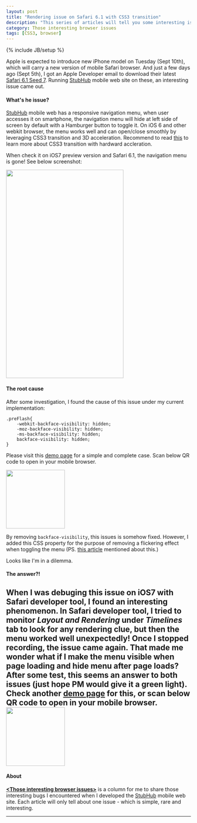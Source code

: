 ```yaml
---
layout: post
title: "Rendering issue on Safari 6.1 with CSS3 transition"
description: "This series of articles will tell you some interesting issue you may or may not know on modern web browsers."
category: Those interesting browser issues
tags: [CSS3, browser]
---
```

{% include JB/setup %}

Apple is expected to introduce new iPhone model on Tuesday (Sept 10th), which will carry a new version of mobile Safari browser. And just a few days ago (Sept 5th), I got an Apple Developer email to download their latest [Safari 6.1 Seed 7](https://developer.apple.com/downloads/index.action?name=Safari). Running [StubHub](https://m.stubhub.com) mobile web site on these, an interesting issue came out.

#### What's he issue?
[StubHub](https://m.stubhub.com) mobile web has a responsive navigation menu, when user accesses it on smartphone, the navigation menu will hide at left side of screen by default with a Hamburger button to toggle it. On iOS 6 and other webkit browser, the menu works well and can open/close smoothly by leveraging CSS3 transition and 3D acceleration. Recommend to read [this](http://blog.teamtreehouse.com/increase-your-sites-performance-with-hardware-accelerated-css) to learn more about CSS3 transition with hardward accleration.

When check it on iOS7 preview version and Safari 6.1, the navigation menu is gone! See below screenshot:

<image src="/assets/images/iOS7_navi_issue.png" width="320" height="568" />

#### The root cause
After some investigation, I found the cause of this issue under my current implementation:

	.preFlash{
		-webkit-backface-visibility: hidden;
   		-moz-backface-visibility: hidden;
   		-ms-backface-visibility: hidden;
   		backface-visibility: hidden;
	}


Please visit this [demo page](http://cdpn.io/oInqL) for a simple and complete case. Scan below QR code to open in your mobile browser.

<image src="/assets/images/iOS7_transition_issue_demo1.png" width="160" height="160" />

By removing `backface-visibility`, this issues is somehow fixed. However, I added this CSS property for the purpose of removing a flickering effect when toggling the menu (PS. [this article](http://blog.teamtreehouse.com/increase-your-sites-performance-with-hardware-accelerated-css) mentioned about this.)

Looks like I'm in a dilemma.

#### The answer?!
When I was debuging this issue on iOS7 with Safari developer tool, I found an interesting phenomenon. In Safari developer tool, I tried to monitor _**Layout and Rendering**_ under _**Timelines**_ tab to look for any rendering clue, but then the menu worked well unexpectedly! Once I stopped recording, the issue came again. That made me wonder what if I make the menu visible when page loading and hide menu after page loads? After some test, this seems an answer to  both issues (just hope PM would give it a green light). Check another [demo page](http://cdpn.io/iJncf) for this, or scan below QR code to open in your mobile browser.
<image src="/assets/images/iOS7_transition_issue_demo2.png" width="160" height="160" />
---
#### About
[**&lt;Those interesting browser issues&gt;**](/categories.html#those%20interesting%20browser%20issues-ref) is a column for me to share those interesting bugs I encountered when I developed the [StubHub](https://m.stubhub.com) mobile web site. Each article will only tell about one issue - which is simple, rare and interesting.

---
